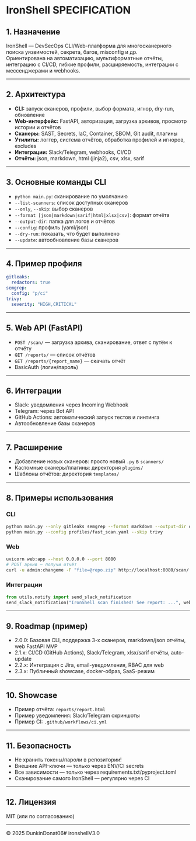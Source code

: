 # IronShell SPECIFICATION

## 1. Назначение

IronShell — DevSecOps CLI/Web-платформа для многосканерного поиска уязвимостей, секрета, багов, misconfig и др.  
Ориентирована на автоматизацию, мультиформатные отчёты, интеграцию с CI/CD, гибкие профили, расширяемость, интеграции с мессенджерами и webhooks.

---

## 2. Архитектура

- **CLI:** запуск сканеров, профили, выбор формата, игнор, dry-run, обновление
- **Web-интерфейс:** FastAPI, авторизация, загрузка архивов, просмотр истории и отчётов
- **Сканеры:** SAST, Secrets, IaC, Container, SBOM, Git audit, плагины
- **Утилиты:** логгер, система отчётов, обработка профилей и игноров, excludes
- **Интеграции:** Slack/Telegram, webhooks, CI/CD
- **Отчёты:** json, markdown, html (jinja2), csv, xlsx, sarif

---

## 3. Основные команды CLI

- `python main.py`: сканирование по умолчанию
- `--list-scanners`: список доступных сканеров
- `--only`, `--skip`: выбор сканеров
- `--format [json|markdown|sarif|html|xlsx|csv]`: формат отчёта
- `--output-dir`: папка для логов и отчётов
- `--config`: профиль (yaml/json)
- `--dry-run`: показать, что будет выполнено
- `--update`: автообновление базы сканеров

---

## 4. Пример профиля

```yaml
gitleaks:
  redactors: true
semgrep:
  config: "p/ci"
trivy:
  severity: "HIGH,CRITICAL"
```

---

## 5. Web API (FastAPI)

- `POST /scan/` — загрузка архива, сканирование, ответ с путём к отчёту
- `GET /reports/` — список отчётов
- `GET /reports/{report_name}` — скачать отчёт
- BasicAuth (логин/пароль)

---

## 6. Интеграции

- Slack: уведомления через Incoming Webhook
- Telegram: через Bot API
- GitHub Actions: автоматический запуск тестов и линтинга
- Автообновление базы сканеров

---

## 7. Расширение

- Добавление новых сканеров: просто новый `.py` в `scanners/`
- Кастомные сканеры/плагины: директория `plugins/`
- Шаблоны отчётов: директория `templates/`

---

## 8. Примеры использования

### CLI

```bash
python main.py --only gitleaks semgrep --format markdown --output-dir out/
python main.py --config profiles/fast_scan.yaml --skip trivy
```

### Web

```bash
uvicorn web:app --host 0.0.0.0 --port 8080
# POST архив — получи отчёт
curl -u admin:changeme -F "file=@repo.zip" http://localhost:8080/scan/
```

### Интеграции

```python
from utils.notify import send_slack_notification
send_slack_notification("IronShell scan finished! See report: ...", webhook_url="...")
```

---

## 9. Roadmap (пример)

- 2.0.0: Базовая CLI, поддержка 3-х сканеров, markdown/json отчёты, web FastAPI MVP
- 2.1.x: CI/CD (GitHub Actions), Slack/Telegram, xlsx/sarif отчёты, auto-update
- 2.2.x: Интеграция с Jira, email-уведомления, RBAC для web
- 2.3.x: Публичный showcase, docker-образ, SaaS-режим

---

## 10. Showcase

- Пример отчёта: `reports/report.html`
- Пример уведомления: Slack/Telegram скриншоты
- Пример CI: `.github/workflows/ci.yml`

---

## 11. Безопасность

- Не хранить токены/пароли в репозитории!
- Внешние API-ключи — только через ENV/CI secrets
- Все зависимости — только через requirements.txt/pyproject.toml
- Сканирование самого IronShell — регулярно через CI

---

## 12. Лицензия

MIT (или по согласованию)

---

© 2025 DunkinDonat06#   i r o n s h e l l V 3 . 0  
 